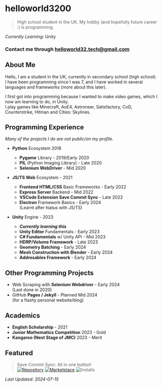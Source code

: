 # helloworld3200

> High school student in the UK. My hobby (and hopefully future career :) is programming.

_Currently Learning_: Unity

### Contact me through helloworld32.tech@gmail.com

## About Me
Hello, I am a student in the UK, currently in secondary school (high school). I have been programming since I was 7, and I have worked in several languages and frameworks (more about this later).
  
I first got into programming because I wanted to make video games, which I now am learning to do, in Unity.  
I play games like Minecraft, AoE4, Astroneer, Satisfactory, CoD, Counterstrike, Hitman and Cities: Skylines.

## Programming Experience

_Many of the projects I do are not public/on my profile._

- __Python__ Ecosystem 2018
  - __Pygame__ Library - 2019/Early 2020
  - __PIL__ (Python Imaging Library) - Late 2020
  - __Selenium WebDriver__ - Mid 2020
  
- __JS/TS Web__ Ecosystem - 2021
  - __Frontend HTML/CSS__ Basic Frameworks - Early 2022
  - __Express Server__ Backend - Mid 2022
  - __VSCode Extension Save Commit Sync__ - Late 2022
  - __Electron__ Framework Basics - Early 2024  
    (Learnt after hiatus with JS/TS)

- __Unity__ Engine - 2023
  - ___Currently learning this___
  - __Unity Editor__ Fundamentals - Early 2023
  - __C# Fundamentals__ w/ Unity API - Mid 2023
  - __HDRP/Volume Framework__ - Late 2023
  - __Geometry Batching__ - Early 2024
  - __Mesh Construction with Blender__ - Early 2024
  - __Addresables Framework__ - Early 2024
 
## Other Programming Projects
- Web Scraping with __Selenium Webdriver__ - Early 2024  
  (Last done in 2020)
- GitHub __Pages / Jekyll__ - Planned Mid 2024  
  (for a flashy personal website/blog)

## Academics

- __English Scholarship__ - 2021
- __Junior Mathematics Competition__ 2023 - Gold
- __Kangaroo (Next Stage of JMC)__ 2023 - Merit

## Featured

> Save Commit Sync: All in one button!  
> [![Repository](https://badgen.net/badge/repo/save-commit-sync/black?icon=github)](https://github.com/helloworld3200/save-commit-sync)
> [![Marketplace](https://badgen.net/badge/vscode-marketplace/save-commit-sync/blue?icon=visualstudio)](https://marketplace.visualstudio.com/items?itemName=helloworld3200.save-commit-sync)
> ![Installs](https://badgen.net/badge/installs/689/blue?icon=visualstudio)

_Last Updated: 2024-07-15_

